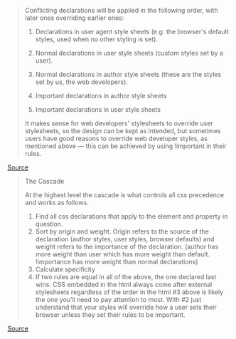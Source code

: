 > Conflicting declarations will be applied in the following order, with later ones overriding earlier ones:
>
> 1. Declarations in user agent style sheets (e.g. the browser's default styles, used when no other styling is set).
>
> 2. Normal declarations in user style 
sheets (custom styles set by a user).
>
> 3. Normal declarations in author style sheets (these are the styles set by us, the web developers).
>
> 4. Important declarations in author style sheets
> 
> 5. Important declarations in user style sheets
>
>  It makes sense for web developers' stylesheets to override user stylesheets, so the design can be kept as intended, but sometimes users have good reasons to override web developer styles, as mentioned above — this can be achieved by using !important in their rules.

[Source](https://developer.mozilla.org/en-US/docs/Learn/CSS/Building_blocks/Cascade_and_inheritance#The_cascade)

> The Cascade
>
> At the highest level the cascade is what controls all css precedence and works as follows.
> 
> 1. Find all css declarations that apply to the element and property in question.
> 2. Sort by origin and weight. Origin refers to the source of the declaration (author styles, user styles, browser defaults) and weight refers to the importance of the declaration. (author has more weight than user which has more weight than default. !importance has more weight than normal declarations)
> 3. Calculate specificity
> 4. If two rules are equal in all of the above, the one declared last wins. CSS embedded in the html always come after external stylesheets regardless of the order in the html
#3 above is likely the one you’ll need to pay attention to most. With #2 just understand that your styles will override how a user sets their browser unless they set their rules to be important.

[Source](https://vanseodesign.com/css/css-specificity-inheritance-cascaade/)